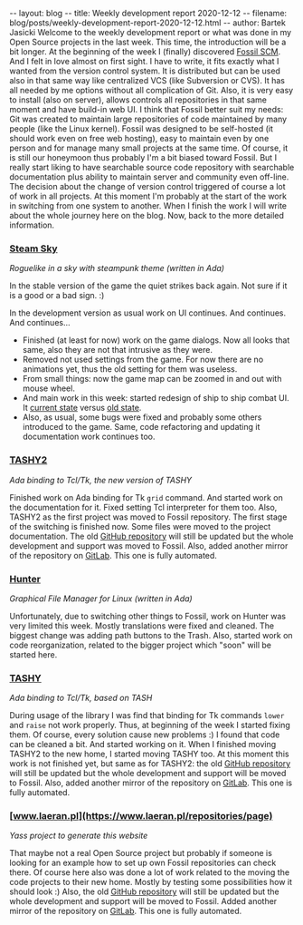 -- layout: blog
-- title: Weekly development report 2020-12-12
-- filename: blog/posts/weekly-development-report-2020-12-12.html
-- author: Bartek Jasicki
Welcome to the weekly development report or what was done in my Open Source
projects in the last week. This time, the introduction will be a bit longer. At
the beginning of the week I (finally) discovered [Fossil SCM](https://www.fossil-scm.org/).
And I felt in love almost on first sight. I have to write, it fits exactly what I
wanted from the version control system. It is distributed but can be used also
in that same way like centralized VCS (like Subversion or CVS). It has all
needed by me options without all complication of Git. Also, it is very easy to
install (also on server), allows controls all repositories in that same moment
and have build-in web UI. I think that Fossil better suit my needs: Git was
created to maintain large repositories of code maintained by many people (like
the Linux kernel). Fossil was designed to be self-hosted (it should work even
on free web hosting), easy to maintain even by one person and for manage many
small projects at the same time. Of course, it is still our honeymoon thus
probably I'm a bit biased toward Fossil. But I really start liking to have
searchable source code repository with searchable documentation plus ability to
maintain server and community even off-line. The decision about the change of
version control triggered of course a lot of work in all projects. At this
moment I'm probably at the start of the work in switching from one system to
another. When I finish the work I will write about the whole journey here
on the blog. Now, back to the more detailed information.

### [Steam Sky](https://thindil.itch.io/steam-sky)

*Roguelike in a sky with steampunk theme (written in Ada)*

In the stable version of the game the quiet strikes back again. Not sure if it
is a good or a bad sign. :)

In the development version as usual work on UI continues. And continues. And
continues...

* Finished (at least for now) work on the game dialogs. Now all looks that same,
  also they are not that intrusive as they were.
* Removed not used settings from the game. For now there are no animations yet,
  thus the old setting for them was useless.
* From small things: now the game map can be zoomed in and out with mouse wheel.
* And main work in this week: started redesign of ship to ship combat UI. It
  [current state](https://imgur.com/FRUBOqn) versus [old state](https://img.itch.zone/aW1hZ2UvNDkxMTgzLzM0NjQxMDEucG5n/original/9d3u1c.png).
* Also, as usual, some bugs were fixed and probably some others introduced to
  the game. Same, code refactoring and updating it documentation work continues
  too.

### [TASHY2](https://www.laeran.pl/repositories/tashy2)

*Ada binding to Tcl/Tk, the new version of TASHY*

Finished work on Ada binding for Tk `grid` command. And started work on the
documentation for it. Fixed setting Tcl interpreter for them too. Also, TASHY2 as
the first project was moved to Fossil repository. The first stage of the
switching is finished now. Some files were moved to the project documentation.
The old [GitHub repository](https://github.com/thindil/tashy2) will still be
updated but the whole development and support was moved to Fossil. Also,
added another mirror of the repository on [GitLab](https://gitlab.com/thindil/tashy2).
This one is fully automated.

### [Hunter](https://github.com/thindil/hunter)

*Graphical File Manager for Linux (written in Ada)*

Unfortunately, due to switching other things to Fossil, work on Hunter was very
limited this week. Mostly translations were fixed and cleaned. The biggest
change was adding path buttons to the Trash. Also, started work on code
reorganization, related to the bigger project which "soon" will be started
here.

### [TASHY](https://www.laeran.pl/repositories/tashy)

*Ada binding to Tcl/Tk, based on TASH*

During usage of the library I was find that binding for Tk commands `lower` and
`raise` not work properly. Thus, at beginning of the week I started fixing
them. Of course, every solution cause new problems :) I found that code can be
cleaned a bit. And started working on it. When I finished moving TASHY2 to
the new home, I started moving TASHY too. At this moment this work is not
finished yet, but same as for TASHY2: the old [GitHub repository](https://github.com/thindil/tashy)
will still be updated but the whole development and support will be moved to
Fossil. Also, added another mirror of the repository on [GitLab](https://gitlab.com/thindil/tashy).
This one is fully automated.

### [www.laeran.pl](https://www.laeran.pl/repositories/page)

*Yass project to generate this website*

That maybe not a real Open Source project but probably if someone is looking
for an example how to set up own Fossil repositories can check there. Of course
here also was done a lot of work related to the moving the code projects to
their new home. Mostly by testing some possibilities how it should look :)
Also, the old [GitHub repository](https://github.com/thindil/www.laeran.pl)
will still be updated but the whole development and support will be moved to
Fossil. Added another mirror of the repository on [GitLab](https://gitlab.com/thindil/www.laeran.pl).
This one is fully automated.
